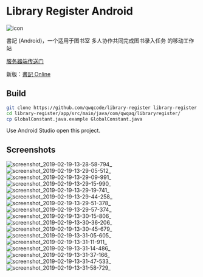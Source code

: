 # Library Register Android

![icon](https://user-images.githubusercontent.com/22412567/52993145-18d1b200-344e-11e9-88b2-0c034638816e.png)

書記 (Android)，一个适用于图书室 多人协作共同完成图书录入任务 的移动工作站

[服务器端传送门](https://github.com/qwqcode/library-register-server)

新版：[書記 Online](https://github.com/qwqcode/book-register)

## Build

```bash
git clone https://github.com/qwqcode/library-register library-register
cd library-register/app/src/main/java/com/qwqaq/libraryregister/
cp GlobalConstant.java.example GlobalConstant.java
```

Use Android Studio open this project.

## Screenshots

![screenshot_2019-02-19-13-28-58-794_](https://user-images.githubusercontent.com/22412567/52992440-947e2f80-344b-11e9-8fd7-df3b6228d3f8.png)
![screenshot_2019-02-19-13-29-05-512_](https://user-images.githubusercontent.com/22412567/52992441-9516c600-344b-11e9-8c41-3c037bdced53.png)
![screenshot_2019-02-19-13-29-09-991_](https://user-images.githubusercontent.com/22412567/52992442-9516c600-344b-11e9-9424-2f8f1504433e.png)
![screenshot_2019-02-19-13-29-15-990_](https://user-images.githubusercontent.com/22412567/52992443-95af5c80-344b-11e9-88a8-68659c2d3292.png)
![screenshot_2019-02-19-13-29-19-741_](https://user-images.githubusercontent.com/22412567/52992444-95af5c80-344b-11e9-8f4a-163937f7c2e4.png)
![screenshot_2019-02-19-13-29-44-258_](https://user-images.githubusercontent.com/22412567/52992445-9647f300-344b-11e9-96df-33075a5fdd4f.png)
![screenshot_2019-02-19-13-29-51-378_](https://user-images.githubusercontent.com/22412567/52992446-9647f300-344b-11e9-8c78-1349dd92b64a.png)
![screenshot_2019-02-19-13-29-57-374_](https://user-images.githubusercontent.com/22412567/52992447-9647f300-344b-11e9-8ae7-01c61bf60a03.png)
![screenshot_2019-02-19-13-30-15-806_](https://user-images.githubusercontent.com/22412567/52992448-96e08980-344b-11e9-8463-72a1dcfe5a9e.png)
![screenshot_2019-02-19-13-30-36-206_](https://user-images.githubusercontent.com/22412567/52992449-96e08980-344b-11e9-9deb-71c12f7ab997.png)
![screenshot_2019-02-19-13-30-45-679_](https://user-images.githubusercontent.com/22412567/52992450-96e08980-344b-11e9-9ec5-ae08c8ed7818.png)
![screenshot_2019-02-19-13-31-05-605_](https://user-images.githubusercontent.com/22412567/52992451-97792000-344b-11e9-9a5a-9cca6a7279f4.png)
![screenshot_2019-02-19-13-31-11-911_](https://user-images.githubusercontent.com/22412567/52992452-97792000-344b-11e9-9005-071816000c9b.png)
![screenshot_2019-02-19-13-31-14-486_](https://user-images.githubusercontent.com/22412567/52992453-9811b680-344b-11e9-9578-8244da0d1b89.png)
![screenshot_2019-02-19-13-31-37-166_](https://user-images.githubusercontent.com/22412567/52992455-98aa4d00-344b-11e9-84ea-213246d40308.png)
![screenshot_2019-02-19-13-31-47-533_](https://user-images.githubusercontent.com/22412567/52992456-98aa4d00-344b-11e9-8152-3c695f9b4869.png)
![screenshot_2019-02-19-13-31-58-729_](https://user-images.githubusercontent.com/22412567/52992457-98aa4d00-344b-11e9-97e2-a6425965fe45.png)
